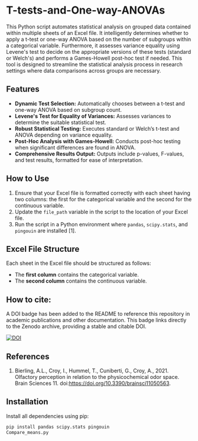 # T-tests-and-One-way-ANOVAs
This Python script automates statistical analysis on grouped data contained within multiple sheets of an Excel file. It intelligently determines whether to apply a t-test or one-way ANOVA based on the number of subgroups within a categorical variable. Furthermore, it assesses variance equality using Levene's test to decide on the appropriate versions of these tests (standard or Welch's) and performs a Games-Howell post-hoc test if needed. This tool is designed to streamline the statistical analysis process in research settings where data comparisons across groups are necessary.

## Features
- **Dynamic Test Selection:** Automatically chooses between a t-test and one-way ANOVA based on subgroup count.
- **Levene's Test for Equality of Variances:** Assesses variances to determine the suitable statistical test.
- **Robust Statistical Testing:** Executes standard or Welch’s t-test and ANOVA depending on variance equality.
- **Post-Hoc Analysis with Games-Howell:** Conducts post-hoc testing when significant differences are found in ANOVA.
- **Comprehensive Results Output:** Outputs include p-values, F-values, and test results, formatted for ease of interpretation.

## How to Use
1. Ensure that your Excel file is formatted correctly with each sheet having two columns: the first for the categorical variable and the second for the continuous variable.
2. Update the `file_path` variable in the script to the location of your Excel file.
3. Run the script in a Python environment where `pandas`, `scipy.stats`, and `pingouin` are installed [1].

## Excel File Structure
Each sheet in the Excel file should be structured as follows:
- The **first column** contains the categorical variable.
- The **second column** contains the continuous variable.

## How to cite: 
A DOI badge has been added to the README to reference this repository in academic publications and other documentation. This badge links directly to the Zenodo archive, providing a stable and citable DOI.

[![DOI](https://zenodo.org/badge/DOI/10.5281/zenodo.13824269.svg)](https://doi.org/10.5281/zenodo.13824269)

## References
1. Bierling, A.L., Croy, I., Hummel, T., Cuniberti, G., Croy, A., 2021. Olfactory perception in relation to the physicochemical odor space. Brain
Sciences 11. doi:https://doi.org/10.3390/brainsci11050563.

## Installation
Install all dependencies using pip:
```bash
pip install pandas scipy.stats pingouin
Compare_means.py
